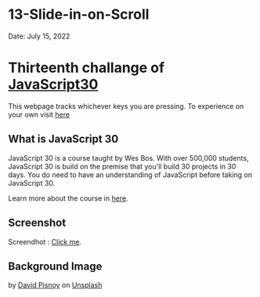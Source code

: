 # 13-Slide-in-on-Scroll

Date: July 15, 2022

# Thirteenth challange of [JavaScript30](https://javascript30.com/)

This webpage tracks whichever keys you are pressing. To experience on your own visit [here](https://github.com/Rohit-Saini7/13-Slide-in-on-Scroll)

## What is JavaScript 30

JavaScript 30 is a course taught by Wes Bos. With over 500,000 students, JavaScript 30 is build on the premise that you'll build 30 projects in 30 days. You do need to have an understanding of JavaScript before taking on JavaScript 30.

Learn more about the course in [here](https://javascript30.com/).

## Screenshot

Screendhot : [Click me](./assets/screenshot.png).

## Background Image

by [David Pisnoy](https://unsplash.com/@davidpisnoy) on [Unsplash](https://unsplash.com/s/photos/yellow)
